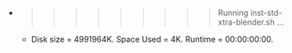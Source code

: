 * >>>>>>>>> Running inst-std-xtra-blender.sh ...
  * Disk size = 4991964K. Space Used = 4K. Runtime = 00:00:00:00.
